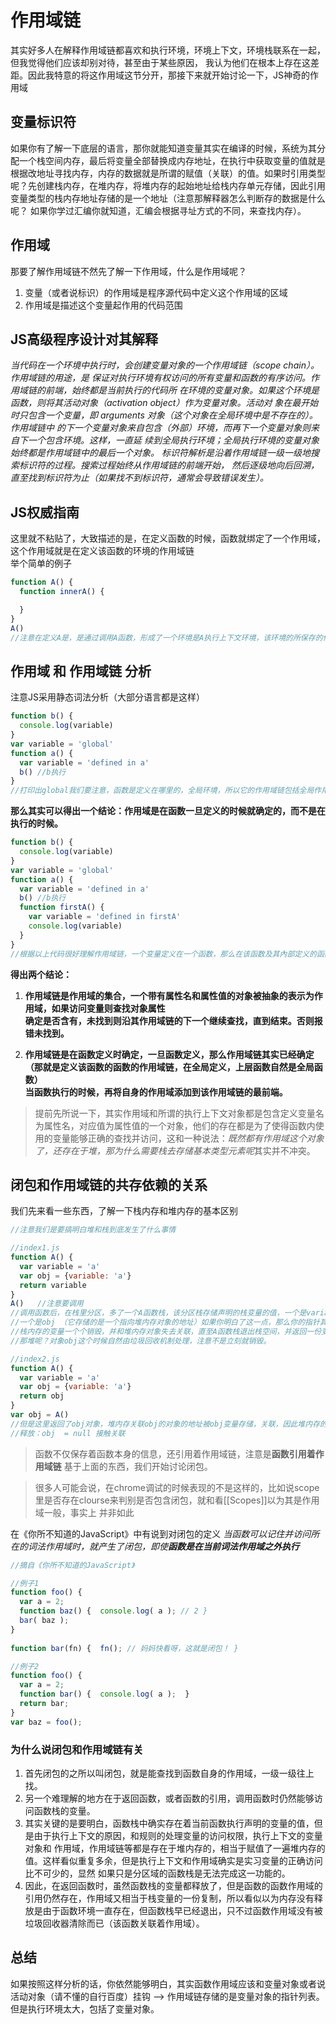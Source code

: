# 作用域链
其实好多人在解释作用域链都喜欢和执行环境，环境上下文，环境栈联系在一起，但我觉得他们应该却别对待，甚至由于某些原因，
我认为他们在根本上存在这差距。因此我特意的将这作用域这节分开，那接下来就开始讨论一下，JS神奇的作用域

## 变量标识符
如果你有了解一下底层的语言，那你就能知道变量其实在编译的时候，系统为其分配一个栈空间内存，最后将变量全部替换成内存地址，在执行中获取变量的值就是
根据改地址寻找内存，内存的数据就是所谓的赋值（关联）的值。如果时引用类型呢？先创建栈内存，在堆内存，将堆内存的起始地址给栈内存单元存储，因此引用
变量类型的栈内存地址存储的是一个地址（注意那解释器怎么判断存的数据是什么呢？ 如果你学过汇编你就知道，汇编会根据寻址方式的不同，来查找内存）。

## 作用域
那要了解作用域链不然先了解一下作用域，什么是作用域呢？
1. 变量（或者说标识）的作用域是程序源代码中定义这个作用域的区域
2. 作用域是描述这个变量起作用的代码范围

## JS高级程序设计对其解释
*当代码在一个环境中执行时，会创建变量对象的一个作用域链（scope chain）。作用域链的用途，是 保证对执行环境有权访问的所有变量和函数的有序访问。作用域链的前端，始终都是当前执行的代码所 在环境的变量对象。如果这个环境是函数，则将其活动对象（activation object）作为变量对象。活动对 象在最开始时只包含一个变量，即 arguments 对象（这个对象在全局环境中是不存在的）。作用域链中 的下一个变量对象来自包含（外部）环境，而再下一个变量对象则来自下一个包含环境。这样，一直延 续到全局执行环境；全局执行环境的变量对象始终都是作用域链中的最后一个对象。 标识符解析是沿着作用域链一级一级地搜索标识符的过程。搜索过程始终从作用域链的前端开始， 然后逐级地向后回溯，直至找到标识符为止（如果找不到标识符，通常会导致错误发生）。*

## JS权威指南
这里就不粘贴了，大致描述的是，在定义函数的时候，函数就绑定了一个作用域，这个作用域就是在定义该函数的环境的作用域链    
举个简单的例子
```javascript
function A() {
  function innerA() {

  }
}
A()
//注意在定义A是，是通过调用A函数，形成了一个环境是A执行上下文环境，该环境的所保存的作用域，就是A在定义是保存的作用域。
```
## 作用域 和 作用域链 分析
注意JS采用静态词法分析（大部分语言都是这样）
```javascript
function b() {
  console.log(variable)
}
var variable = 'global'
function a() {
  var variable = 'defined in a'
  b() //b执行
}
//打印出global我们要注意，函数是定义在哪里的，全局环境，所以它的作用域链包括全局作用域。
```
**那么其实可以得出一个结论：作用域是在函数一旦定义的时候就确定的，而不是在执行的时候。**

```javascript
function b() {
  console.log(variable)
}
var variable = 'global'
function a() {
  var variable = 'defined in a'
  b() //b执行
  function firstA() {
    var variable = 'defined in firstA'
    console.log(variable)
  }
}
//根据以上代码很好理解作用域链，一个变量定义在一个函数，那么在该函数及其內部定义的函数（递归一样，因此有个先后顺序，如果把这种顺序表现成一个数组或者链的话更加容易理解）对该变量都是有权可以访问的。
```
**得出两个结论：**    
1. **作用域链是作用域的集合，一个带有属性名和属性值的对象被抽象的表示为作用域，如果访问变量则查找对象属性    
确定是否含有，未找到则沿其作用域链的下一个继续查找，直到结束。否则报错未找到。**

2. **作用域链是在函数定义时确定，一旦函数定义，那么作用域链其实已经确定（那就是定义该函数的函数的作用域链，在全局定义，上层函数自然是全局函数）   
当函数执行的时候，再将自身的作用域添加到该作用域链的最前端。**

> 提前先所说一下，其实作用域和所谓的执行上下文对象都是包含定义变量名为属性名，对应值为属性值的一个对象，他们的存在都是为了使得函数内使用的变量能够正确的查找并访问，这和一种说法：*既然都有作用域这个对象了，还存在于堆，那为什么需要栈去存储基本类型元素呢*其实并不冲突。


## 闭包和作用域链的共存依赖的关系
我们先来看一些东西，了解一下栈内存和堆内存的基本区别
```javascript
//注意我们是要搞明白堆和栈到底发生了什么事情

//index1.js
function A() {
  var variable = 'a'
  var obj = {variable: 'a'}
  return variable
}
A()   //注意要调用
//调用函数后，在栈里分区，多了一个A函数栈，该分区栈存储声明的栈变量的值，一个是variable
//一个是obj （它存储的是一个指向堆内存对象的地址）如果你明白了这一点，那么你的指针其实学的差不多了。但是函数结束呢？
//栈内存的变量一个个销毁，并和堆内存对象失去关联，直至A函数栈退出栈空间，并返回一份变量variable的内存值的复制值。
//那堆呢？对象obj这个时候自然由垃圾回收机制处理，注意不是立刻就销毁。

//index2.js
function A() {
  var variable = 'a'
  var obj = {variable: 'a'}
  return obj
}
var obj = A()
//但是这里返回了obj对象，堆内存关联obj的对象的地址被obj变量存储，关联，因此堆内存的该对象无法被垃圾回收器自动处理
//释放：obj  = null 接触关联
```
> 函数不仅保存着函数本身的信息，还引用着作用域链，注意是**函数引用着作用域链**
基于上面的东西，我们开始讨论闭包。

> 很多人可能会说，在chrome调试的时候表现的不是这样的，比如说scope里是否存在clourse来判别是否包含闭包，就和看[[Scopes]]以为其是作用域一般，事实上
并非如此

在《你所不知道的JavaScript》中有说到对闭包的定义
*当函数可以记住并访问所在的词法作用域时，就产生了闭包，即使**函数是在当前词法作用域之外执行***

```javascript
//摘自《你所不知道的JavaScript》

//例子1  
function foo() {     
  var a = 2; 
  function baz() {  console.log( a ); // 2 } 
  bar( baz ); 
} 
 
function bar(fn) {  fn(); // 妈妈快看呀，这就是闭包！ }

//例子2
function foo() {     
  var a = 2; 
  function bar() {  console.log( a );  } 
  return bar; 
} 
var baz = foo();
```

### 为什么说闭包和作用域链有关
1. 首先闭包的之所以叫闭包，就是能查找到函数自身的作用域，一级一级往上找。      
2. 另一个难理解的地方在于返回函数，或者函数的引用，调用函数时仍然能够访问函数栈的变量。    
3. 其实关键的是要明白，函数栈中确实存在着当前函数执行声明的变量的值，但是由于执行上下文的原因，和规则的处理变量的访问权限，执行上下文的变量对象和
作用域，作用域链等都是存在于堆内存的，相当于赋值了一遍堆内存的值。这样看似重复多余，但是执行上下文和作用域确实是实习变量的正确访问比不可少的，显然
如果只是分区域的函数栈是无法完成这一功能的。
4. 因此，在返回函数时，虽然函数栈的变量都释放了，但是函数的函数作用域的引用仍然存在，作用域又相当于栈变量的一份复制，所以看似以为内存没有释放是由于函数环境一直存在，但函数栈早已经退出，只不过函数作用域没有被垃圾回收器清除而已（该函数关联着作用域）。


## 总结
如果按照这样分析的话，你依然能够明白，其实函数作用域应该和变量对象或者说活动对象（请不懂的自行百度）挂钩 --> 作用域链存储的是变量对象的指针列表。
但是执行环境太大，包括了变量对象。
